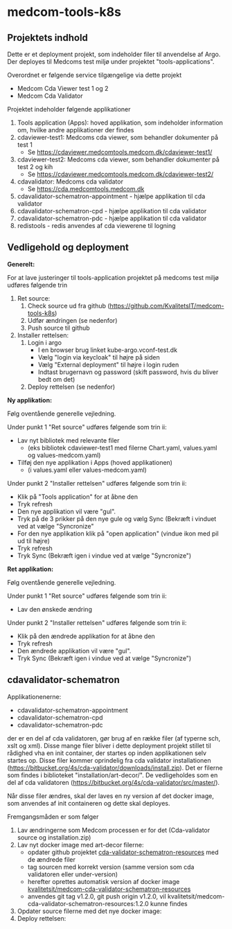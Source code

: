 # medcom-tools-k8s
## Projektets indhold
Dette er et deployment projekt, som indeholder filer til anvendelse af Argo. Der deployes til Medcoms test miljø under projektet "tools-applications".

Overordnet er følgende service tilgængelige via dette projekt
 - Medcom Cda Viewer test 1 og 2
 - Medcom Cda Validator

Projektet indeholder følgende applikationer
 1. Tools application (Apps): hoved applikation, som indeholder information om, hvilke andre applikationer der findes
 2. cdaviewer-test1: Medcoms cda viewer, som behandler dokumenter på test 1
	- Se https://cdaviewer.medcomtools.medcom.dk/cdaviewer-test1/
 3. cdaviewer-test2: Medcoms cda viewer, som behandler dokumenter på test 2 og kih
	- Se https://cdaviewer.medcomtools.medcom.dk/cdaviewer-test2/
 4. cdavalidator: Medcoms cda validator
	- Se https://cda.medcomtools.medcom.dk
 5. cdavalidator-schematron-appointment - hjælpe applikation til cda validator
 6. cdavalidator-schematron-cpd - hjælpe applikation til cda validator
 7. cdavalidator-schematron-pdc - hjælpe applikation til cda validator
 8. redistools - redis anvendes af cda viewerene til logning
 
## Vedligehold og deployment
**Generelt:**

For at lave justeringer til tools-application projektet på medcoms test miljø udføres følgende trin

 1. Ret source:
    1. Check source ud fra github (https://github.com/KvalitetsIT/medcom-tools-k8s)
    2. Udfør ændringen (se nedenfor)
    3. Push source til github
 2. Installer rettelsen:
    1. Login i argo
       - I en browser brug linket kube-argo.vconf-test.dk
       - Vælg "login via keycloak" til højre på siden
       - Vælg "External deployment" til højre i login ruden
       - Indtast brugernavn og password (skift password, hvis du bliver bedt om det)
    2. Deploy rettelsen (se nedenfor)
  
**Ny applikation:**

Følg oventående generelle vejledning. 

Under punkt 1 "Ret source" udføres følgende som trin ii:

 - Lav nyt bibliotek med relevante filer 
   - (eks bibliotek cdaviewer-test1 med filerne Chart.yaml, values.yaml og values-medcom.yaml)
 - Tilføj den nye applikation i Apps (hoved applikationen) 
   - (i values.yaml eller values-medcom.yaml)

Under punkt 2 "Installer rettelsen" udføres følgende som trin ii:

 - Klik på "Tools application" for at åbne den
 - Tryk refresh
 - Den nye applikation vil være "gul". 
 - Tryk på de 3 prikker på den nye gule og vælg Sync (Bekræft i vinduet ved at vælge "Syncronize"
 - For den nye applikation klik på "open application" (vindue ikon med pil ud til højre)
 - Tryk refresh
 - Tryk Sync (Bekræft igen i vindue ved at vælge "Syncronize")

**Ret applikation:**

Følg oventående generelle vejledning. 

Under punkt 1 "Ret source" udføres følgende som trin ii:

 - Lav den ønskede ændring

Under punkt 2 "Installer rettelsen" udføres følgende som trin ii:

 - Klik på den ændrede applikation for at åbne den
 - Tryk refresh
 - Den ændrede applikation vil være "gul". 
 - Tryk Sync (Bekræft igen i vindue ved at vælge "Syncronize")

## cdavalidator-schematron

Applikationenerne: 

 - cdavalidator-schematron-appointment
 - cdavalidator-schematron-cpd
 - cdavalidator-schematron-pdc

der er en del af cda validatoren, gør brug af en række filer (af typerne sch, xslt og xml). Disse mange filer bliver i dette deployment projekt stillet til rådighed vha en init container, der startes op inden applikationen selv startes op.
Disse filer kommer oprindelig fra cda validator installationen (https://bitbucket.org/4s/cda-validator/downloads/install.zip). Det er filerne som findes i biblioteket "installation/art-decor/". De vedligeholdes som en del af cda validatoren (https://bitbucket.org/4s/cda-validator/src/master/).

Når disse filer ændres, skal der laves en ny version af det docker image, som anvendes af init containeren og dette skal deployes. 

Fremgangsmåden er som følger

 1. Lav ændringerne som Medcom processen er for det (Cda-validator source og installation.zip)
 2. Lav nyt docker image med art-decor filerne:
    - opdater github projektet [cda-validator-schematron-resources](https://github.com/medcomdk/cda-validator-schematron-resources) med de ændrede filer
    - tag sourcen med korrekt version (samme version som cda validatoren eller under-version)
    - herefter oprettes automatisk version af docker image [kvalitetsit/medcom-cda-validator-schematron-resources](https://hub.docker.com/repository/docker/kvalitetsit/medcom-cda-validator-schematron-resources)
    - anvendes git tag v1.2.0, git push origin v1.2.0, vil kvalitetsit/medcom-cda-validator-schematron-resources:1.2.0 kunne findes
 3. Opdater source filerne med det nye docker image:
 4. Deploy rettelsen:
